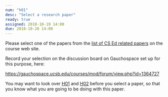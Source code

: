 ```yaml
---
num: "h01"
desc: "Select a research paper"
ready: true 
assigned: 2018-10-19 14:00
due: 2018-10-26 14:00
---
```


Please select one of the papers from the [list of CS Ed related papers](/info/papers/) on the course web site.

Record your selection on the discussion board on Gauchospace set up for this purpose, here:

<https://gauchospace.ucsb.edu/courses/mod/forum/view.php?id=1364727>

You may want to look over [H01](/hwk/h01) and [H02](/hwk/h02) before you select a paper, so that you know what you are going to be
doing with this paper.
